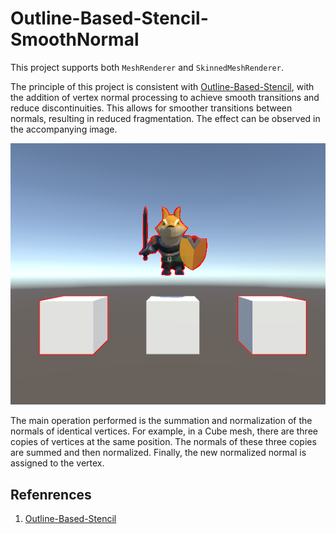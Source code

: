 # Outline-Based-Stencil-SmoothNormal

This project supports both `MeshRenderer` and `SkinnedMeshRenderer`.

The principle of this project is consistent with [Outline-Based-Stencil](OutlineBasedStencil.md), with the addition of vertex normal processing to achieve smooth transitions and reduce discontinuities. This allows for smoother transitions between normals, resulting in reduced fragmentation. The effect can be observed in the accompanying image.

![01](/Imgs/Outlines/ApplicationToModel/OutlineBasedStencilSmoothNormal/01.png)

The main operation performed is the summation and normalization of the normals of identical vertices. For example, in a Cube mesh, there are three copies of vertices at the same position. The normals of these three copies are summed and then normalized. Finally, the new normalized normal is assigned to the vertex.

## Refenrences
1. [Outline-Based-Stencil](OutlineBasedStencil.md)